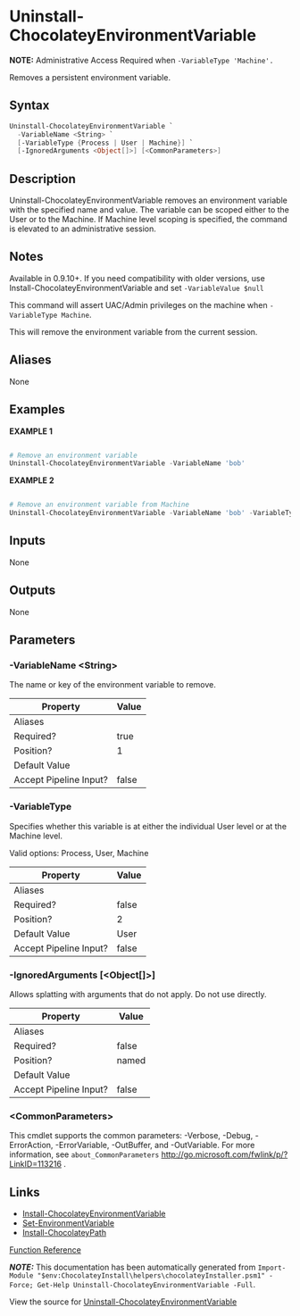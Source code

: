 ﻿---
Title: Uninstall-ChocolateyEnvironmentVariable
Description: Information on Uninstall-ChocolateyEnvironmentVariable function
RedirectFrom: docs/helpers-uninstall-chocolatey-environment-variable
---

# Uninstall-ChocolateyEnvironmentVariable

<!-- This documentation is automatically generated from https://github.com/chocolatey/choco/blob/stable/src/chocolatey.resources/helpers/functions/Uninstall-ChocolateyEnvironmentVariable.ps1 using https://github.com/chocolatey/choco/blob/stable/GenerateDocs.ps1. Contributions are welcome at the original location(s). -->

**NOTE:** Administrative Access Required when `-VariableType 'Machine'.`

Removes a persistent environment variable.

## Syntax

~~~powershell
Uninstall-ChocolateyEnvironmentVariable `
  -VariableName <String> `
  [-VariableType {Process | User | Machine}] `
  [-IgnoredArguments <Object[]>] [<CommonParameters>]
~~~

## Description

Uninstall-ChocolateyEnvironmentVariable removes an environment variable
with the specified name and value. The variable can be scoped either to
the User or to the Machine. If Machine level scoping is specified, the
command is elevated to an administrative session.

## Notes

Available in 0.9.10+. If you need compatibility with older versions,
use Install-ChocolateyEnvironmentVariable and set `-VariableValue $null`

This command will assert UAC/Admin privileges on the machine when
`-VariableType Machine`.

This will remove the environment variable from the current session.

## Aliases

None

## Examples

 **EXAMPLE 1**

~~~powershell

# Remove an environment variable
Uninstall-ChocolateyEnvironmentVariable -VariableName 'bob'
~~~

**EXAMPLE 2**

~~~powershell

# Remove an environment variable from Machine
Uninstall-ChocolateyEnvironmentVariable -VariableName 'bob' -VariableType 'Machine'
~~~

## Inputs

None

## Outputs

None

## Parameters

###  -VariableName &lt;String&gt;
The name or key of the environment variable to remove.

Property               | Value
---------------------- | -----
Aliases                |
Required?              | true
Position?              | 1
Default Value          |
Accept Pipeline Input? | false

###  -VariableType
Specifies whether this variable is at either the individual User level
or at the Machine level.


Valid options: Process, User, Machine

Property               | Value
---------------------- | -----
Aliases                |
Required?              | false
Position?              | 2
Default Value          | User
Accept Pipeline Input? | false

###  -IgnoredArguments [&lt;Object[]&gt;]
Allows splatting with arguments that do not apply. Do not use directly.

Property               | Value
---------------------- | -----
Aliases                |
Required?              | false
Position?              | named
Default Value          |
Accept Pipeline Input? | false

### &lt;CommonParameters&gt;

This cmdlet supports the common parameters: -Verbose, -Debug, -ErrorAction, -ErrorVariable, -OutBuffer, and -OutVariable. For more information, see `about_CommonParameters` http://go.microsoft.com/fwlink/p/?LinkID=113216 .


## Links

 * [Install-ChocolateyEnvironmentVariable](./install-chocolateyenvironmentvariable)
 * [Set-EnvironmentVariable](./set-environmentvariable)
 * [Install-ChocolateyPath](./install-chocolateypath)


[Function Reference](./)

***NOTE:*** This documentation has been automatically generated from `Import-Module "$env:ChocolateyInstall\helpers\chocolateyInstaller.psm1" -Force; Get-Help Uninstall-ChocolateyEnvironmentVariable -Full`.

View the source for [Uninstall-ChocolateyEnvironmentVariable](https://github.com/chocolatey/choco/blob/stable/src/chocolatey.resources/helpers/functions/Uninstall-ChocolateyEnvironmentVariable.ps1)
